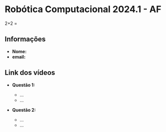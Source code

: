 # Robótica Computacional 2024.1 - AF

2+2 =

## Informações

* **Nome:**
* **email:**

## Link dos vídeos

* **Questão 1:**
    * ...
    * ...

* **Questão 2:**
    * ...
    * ...
